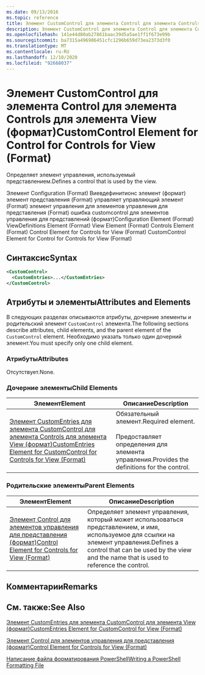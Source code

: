 ```yaml
---
ms.date: 09/13/2016
ms.topic: reference
title: Элемент CustomControl для элемента Control для элемента Controls для элемента View (формат)
description: Элемент CustomControl для элемента Control для элемента Controls для элемента View (формат)
ms.openlocfilehash: 141e44d80ab27861baac39d5a5ae1ff1f673e99b
ms.sourcegitcommit: ba7315a496986451cfc1296b659d73ea2373d3f0
ms.translationtype: MT
ms.contentlocale: ru-RU
ms.lasthandoff: 12/10/2020
ms.locfileid: "92668037"
---
```

# <a name="customcontrol-element-for-control-for-controls-for-view-format"></a><span data-ttu-id="c39f0-103">Элемент CustomControl для элемента Control для элемента Controls для элемента View (формат)</span><span class="sxs-lookup"><span data-stu-id="c39f0-103">CustomControl Element for Control for Controls for View (Format)</span></span>

<span data-ttu-id="c39f0-104">Определяет элемент управления, используемый представлением.</span><span class="sxs-lookup"><span data-stu-id="c39f0-104">Defines a control that is used by the view.</span></span>

<span data-ttu-id="c39f0-105">Элемент Configuration (Format) Виевдефинитионс элемент (формат) элемент представления (Format) управляет управляющий элемент (Format) элемент управления для элементов управления для представления (Format) ошибка customcontrol для элементов управления для представлений (формат)</span><span class="sxs-lookup"><span data-stu-id="c39f0-105">Configuration Element (Format) ViewDefinitions Element (Format) View Element (Format) Controls Element (Format) Control Element for Controls for View (Format) CustomControl Element for Control for Controls for View (Format)</span></span>

## <a name="syntax"></a><span data-ttu-id="c39f0-106">Синтаксис</span><span class="sxs-lookup"><span data-stu-id="c39f0-106">Syntax</span></span>

```xml
<CustomControl>
  <CustomEntries>...</CustomEntries>
</CustomControl>
```

## <a name="attributes-and-elements"></a><span data-ttu-id="c39f0-107">Атрибуты и элементы</span><span class="sxs-lookup"><span data-stu-id="c39f0-107">Attributes and Elements</span></span>

<span data-ttu-id="c39f0-108">В следующих разделах описываются атрибуты, дочерние элементы и родительский элемент `CustomControl` элемента.</span><span class="sxs-lookup"><span data-stu-id="c39f0-108">The following sections describe attributes, child elements, and the parent element of the `CustomControl` element.</span></span> <span data-ttu-id="c39f0-109">Необходимо указать только один дочерний элемент.</span><span class="sxs-lookup"><span data-stu-id="c39f0-109">You must specify only one child element.</span></span>

### <a name="attributes"></a><span data-ttu-id="c39f0-110">Атрибуты</span><span class="sxs-lookup"><span data-stu-id="c39f0-110">Attributes</span></span>

<span data-ttu-id="c39f0-111">Отсутствует.</span><span class="sxs-lookup"><span data-stu-id="c39f0-111">None.</span></span>

### <a name="child-elements"></a><span data-ttu-id="c39f0-112">Дочерние элементы</span><span class="sxs-lookup"><span data-stu-id="c39f0-112">Child Elements</span></span>

|<span data-ttu-id="c39f0-113">Элемент</span><span class="sxs-lookup"><span data-stu-id="c39f0-113">Element</span></span>|<span data-ttu-id="c39f0-114">Описание</span><span class="sxs-lookup"><span data-stu-id="c39f0-114">Description</span></span>|
|-------------|-----------------|
|[<span data-ttu-id="c39f0-115">Элемент CustomEntries для элемента CustomControl для элемента Controls для элемента View (формат)</span><span class="sxs-lookup"><span data-stu-id="c39f0-115">CustomEntries Element for CustomControl for Controls for View (Format)</span></span>](./customentries-element-for-customcontrol-for-controls-for-view-format.md)|<span data-ttu-id="c39f0-116">Обязательный элемент.</span><span class="sxs-lookup"><span data-stu-id="c39f0-116">Required element.</span></span><br /><br /> <span data-ttu-id="c39f0-117">Предоставляет определения для элемента управления.</span><span class="sxs-lookup"><span data-stu-id="c39f0-117">Provides the definitions for the control.</span></span>|

### <a name="parent-elements"></a><span data-ttu-id="c39f0-118">Родительские элементы</span><span class="sxs-lookup"><span data-stu-id="c39f0-118">Parent Elements</span></span>

|<span data-ttu-id="c39f0-119">Элемент</span><span class="sxs-lookup"><span data-stu-id="c39f0-119">Element</span></span>|<span data-ttu-id="c39f0-120">Описание</span><span class="sxs-lookup"><span data-stu-id="c39f0-120">Description</span></span>|
|-------------|-----------------|
|[<span data-ttu-id="c39f0-121">Элемент Control для элементов управления для представления (формат)</span><span class="sxs-lookup"><span data-stu-id="c39f0-121">Control Element for Controls for View (Format)</span></span>](./control-element-for-controls-for-view-format.md)|<span data-ttu-id="c39f0-122">Определяет элемент управления, который может использоваться представлением, и имя, используемое для ссылки на элемент управления.</span><span class="sxs-lookup"><span data-stu-id="c39f0-122">Defines a control that can be used by the view and the name that is used to reference the control.</span></span>|

## <a name="remarks"></a><span data-ttu-id="c39f0-123">Комментарии</span><span class="sxs-lookup"><span data-stu-id="c39f0-123">Remarks</span></span>

## <a name="see-also"></a><span data-ttu-id="c39f0-124">См. также:</span><span class="sxs-lookup"><span data-stu-id="c39f0-124">See Also</span></span>

[<span data-ttu-id="c39f0-125">Элемент CustomEntries для элемента CustomControl для элемента View (формат)</span><span class="sxs-lookup"><span data-stu-id="c39f0-125">CustomEntries Element for CustomControl for View (Format)</span></span>](./customentries-element-for-customcontrol-for-controls-for-configuration-format.md)

[<span data-ttu-id="c39f0-126">Элемент Control для элементов управления для представления (формат)</span><span class="sxs-lookup"><span data-stu-id="c39f0-126">Control Element for Controls for View (Format)</span></span>](./control-element-for-controls-for-view-format.md)

[<span data-ttu-id="c39f0-127">Написание файла форматирования PowerShell</span><span class="sxs-lookup"><span data-stu-id="c39f0-127">Writing a PowerShell Formatting File</span></span>](./writing-a-powershell-formatting-file.md)
